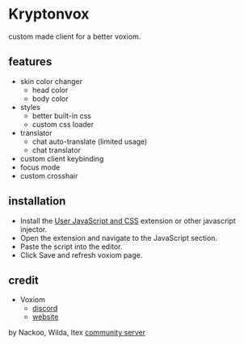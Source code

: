 # Kryptonvox

custom made client for a better voxiom.<br>

## features
- skin color changer
  - head color
  - body color
- styles
  - better built-in css
  - custom css loader
- translator
  - chat auto-translate (limited usage)
  - chat translator
- custom client keybinding 
- focus mode 
- custom crosshair

## installation 
- Install the [User JavaScript and CSS](https://chromewebstore.google.com/detail/user-javascript-and-css/nbhcbdghjpllgmfilhnhkllmkecfmpld?hl=en) extension or other javascript injector.
- Open the extension and navigate to the JavaScript section.
- Paste the script into the editor.
- Click Save and refresh voxiom page.

## credit
- Voxiom
  - [discord](https://discord.gg/YExechPavq)
  - [website](https://voxiom.io)

by Nackoo, Wilda, Itex [community server](https://discord.gg/WxGZwXqYuW)
